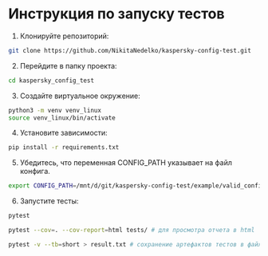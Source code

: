# Инструкция по запуску тестов

1. Клонируйте репозиторий:

``` bash
git clone https://github.com/NikitaNedelko/kaspersky-config-test.git
```

2. Перейдите в папку проекта:

``` bash
cd kaspersky_config_test
```
   
3. Создайте виртуальное окружение:

``` bash
python3 -m venv venv_linux
source venv_linux/bin/activate
```

4. Установите зависимости:

``` bash
pip install -r requirements.txt
```

5. Убедитесь, что переменная CONFIG_PATH указывает на файл конфига.

``` bash
export CONFIG_PATH=/mnt/d/git/kaspersky-config-test/example/valid_config.ini
```

6. Запустите тесты:

``` bash
pytest

pytest --cov=. --cov-report=html tests/ # для просмотра отчета в html

pytest -v --tb=short > result.txt # сохранение артефактов тестов в файл
```


